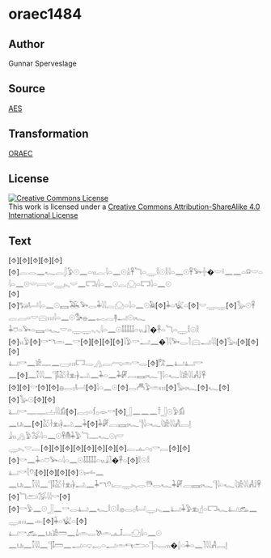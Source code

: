 # oraec1484

## Author

Gunnar Sperveslage

## Source

[AES](https://github.com/simondschweitzer/aes)

## Transformation

[ORAEC](https://oraec.github.io/)

## License

<a rel="license" href="http://creativecommons.org/licenses/by-sa/4.0/"><img alt="Creative Commons License" style="border-width:0" src="https://i.creativecommons.org/l/by-sa/4.0/88x31.png" /></a><br />This work is licensed under a <a rel="license" href="http://creativecommons.org/licenses/by-sa/4.0/">Creative Commons Attribution-ShareAlike 4.0 International License</a>

## Text

[⯑][⯑][⯑][⯑][⯑][⯑]𓐛𓂋𓈖𓆑𓐛𓆄𓅱𓇳𓈖𓏏𓏭𓐛𓇋𓏏𓈖𓇳𓏙𓋹𓆓𓏏𓇾𓎛𓇳𓎛𓇋𓏏𓈖𓇳𓋹𓅨𓏶�𓎟𓍲𓈖𓈖𓏏𓍶𓎟𓏏𓇋𓏏𓈖𓇳𓎟𓇯𓎟𓇾𓏤𓈅𓎟𓈖𓉐𓏤𓇋𓏏𓈖𓇳𓐛𓈌𓏏𓉐𓇋𓏏𓈖𓇳<br>
[⯑][⯑]𓃒𓂡𓇋𓏏𓈖𓇳𓈘𓅒𓅨𓂋𓇓𓇋𓇋𓐛𓈌𓏏𓇋𓏏𓈖𓇳𓅉[⯑]𓇓𓏏𓆤𓏏[⯑]𓎟𓇾𓇾[⯑]𓅭𓇳𓋹𓐛𓐙𓏏𓎟𓈍𓏥𓇋𓏏𓈖𓇳𓅜𓐍𓈖𓉻𓐛𓊢𓂝𓇳𓏤𓆑<br>
𓇓𓈞𓏏𓅨𓏏𓈘𓏏𓆑𓎟𓏏𓇾𓇾𓈅𓈅𓇋𓏏𓈖𓇳𓄤𓄤𓄤𓄤𓄤𓏏𓏭𓇍𓍘�𓋹𓏏𓆓𓏏𓇾𓎛𓇳𓎛<br>
[⯑]𓏭𓅱[⯑]𓎡𓎔𓏛𓈖𓎡[⯑][⯑][⯑][⯑]𓇋𓅱𓎡𓂝𓈖�𓍘𓇋𓅨𓂋𓍘𓈍𓂝𓇋𓇋[⯑]𓅭𓏤[⯑][⯑][⯑]<br>
𓂞𓎡𓈖𓀀𓊃𓈖𓈀𓏥𓉐𓂋𓂻𓐛𓂺𓏛𓎡𓂋[⯑]𓀗𓈖𓂞𓂞𓎡<br>
𓈖[⯑]𓈖𓎿𓇋𓇋𓈖𓊹𓄤𓅷𓋽𓁷𓏤𓋀𓂢𓈖𓇓𓏏𓈖𓇓𓏞𓐙𓈘𓏤𓆑𓊹𓇋𓏏𓆑𓇋𓀀𓇋𓇋𓀻𓄙𓋹<br>
[⯑][⯑]𓎡[⯑][⯑]𓐍𓂋𓊪𓂡[⯑]𓇋𓏏𓈖𓇳[⯑]𓂋𓄫𓅱𓏛𓏥[⯑]𓅭𓏤𓆑[⯑]𓆑[⯑][⯑]𓅭𓇳[⯑][⯑]<br>
𓂞𓎡𓊃𓊃𓐟𓇋𓇋𓀁[⯑]𓐛𓊪𓏏𓆴𓊪𓁺𓎡[⯑]𓃀𓈖𓈖𓈖𓍋𓃀𓇳𓅱𓀁<br>
𓈖𓂓𓏤𓈖[⯑]𓅷𓋽𓁷𓏤𓋀𓂢𓈖𓇓[⯑]𓇓𓏞𓐙𓈘𓏤𓆑𓊹𓇋𓏏𓆑𓇋𓀀𓇋𓇋𓀻𓐙𓊤<br>
𓇍𓏭𓂻𓅱𓅮𓇋𓏏𓈖𓇳𓋹𓄟𓇓𓅱𓆓𓊃𓆑𓇳𓏤𓎟<br>
𓇾𓏤𓈅𓎟𓐛[⯑][⯑][⯑][⯑][⯑][⯑][⯑][⯑]𓐛𓊵𓏏𓊪𓎡𓐛[⯑][⯑][⯑]𓎡𓈖𓇓𓏏𓈞𓅨𓏏𓇋𓏏𓈖𓇳𓄤𓄤𓄤𓄤𓄤𓏏𓏭𓇍𓍘�𓋹𓏏[⯑]𓎛𓇳𓎛<br>
𓂞𓎡𓇛𓄣𓏤[⯑][⯑][⯑][⯑]𓇳𓏤𓌡𓈖<br>
𓈖𓂓𓏤𓈖𓎿𓇋𓇋𓈖𓊹𓄤𓅷𓋽𓁷𓏤𓋀𓂢𓈖𓇓𓎔𓄣𓏤𓐛𓇾𓏤𓈅𓂋𓇥𓂋𓆑𓇓𓏞𓐙𓈘𓏤𓆑𓊹𓇋𓏏𓆑𓇋𓀀𓇋𓇋𓀻𓄙𓋹<br>
[⯑]𓆓𓂧𓅮𓇋𓇋𓎡[⯑][⯑]𓎡𓅱𓈖𓇳𓃀𓈖𓎡𓂋𓂞𓈖𓆑𓎛𓇳𓎛𓐍𓂋𓊪𓂡𓇾𓏤𓈅𓈖𓂞𓇓𓅱𓁷𓏤𓊨𓏏𓉐𓆑𓂞𓃹𓈖𓇾𓏤𓏥𓈖𓁹[⯑]𓇓𓏏𓆤𓏏[⯑]<br>
𓂞𓎡𓃹𓈖𓂓𓏤𓀀𓏠𓈖𓍑𓏛𓂋𓌗𓏛𓊵𓄤𓐛𓈌𓇋𓏏𓈖𓇳<br>
𓈖𓂓𓏤𓈖𓎿𓇋𓇋𓈖𓊹𓄤𓏠𓈖𓂝𓏏𓂑𓉻𓏏𓂝𓏛𓄞𓂧𓏏𓊹𓏏𓂋𓏭�𓐬𓏏𓇓𓏏𓈖𓍘𓇋𓇋𓀻𓐙𓊤<br>
